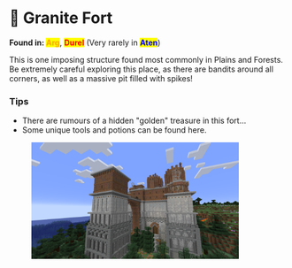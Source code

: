 # 🗼 Granite Fort

**Found in:&#x20;**<mark style="color:orange;">**Arg**</mark>, <mark style="color:red;">**Durel**</mark> (Very rarely in <mark style="color:blue;">**Aten**</mark>)

This is one imposing structure found most commonly in Plains and Forests. Be extremely careful exploring this place, as there are bandits around all corners, as well as a massive pit filled with spikes!

### Tips

* There are rumours of a hidden "golden" treasure in this fort...
* Some unique tools and potions can be found here.

<figure><img src="../../../.gitbook/assets/2025-01-03_19.06.44.png" alt="" width="375"><figcaption></figcaption></figure>
